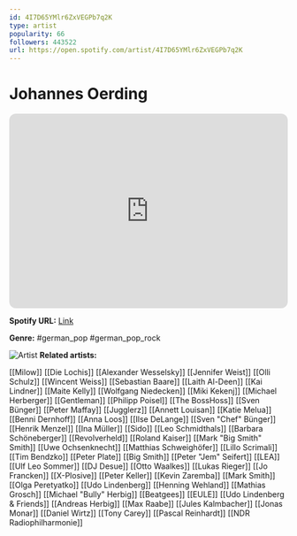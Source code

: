 ```yaml
---
id: 4I7D65YMlr6ZxVEGPb7q2K
type: artist
popularity: 66
followers: 443522
url: https://open.spotify.com/artist/4I7D65YMlr6ZxVEGPb7q2K
---
```

# Johannes Oerding

<iframe style="border-radius:12px" src="https://open.spotify.com/embed/artist/4I7D65YMlr6ZxVEGPb7q2K" width="100%" height="352" frameBorder="0" allowfullscreen="" allow="autoplay; clipboard-write; encrypted-media; fullscreen; picture-in-picture" loading="lazy"></iframe>

**Spotify URL:** [Link](https://open.spotify.com/artist/4I7D65YMlr6ZxVEGPb7q2K)

**Genre:**  #german_pop #german_pop_rock

![Artist](https://i.scdn.co/image/ab6761610000e5ebbebdb214fabc4f0d8ecc54eb)
**Related artists:**

[[Milow]]
[[Die Lochis]]
[[Alexander Wesselsky]]
[[Jennifer Weist]]
[[Olli Schulz]]
[[Wincent Weiss]]
[[Sebastian Baare]]
[[Laith Al-Deen]]
[[Kai Lindner]]
[[Maite Kelly]]
[[Wolfgang Niedecken]]
[[Miki Kekenj]]
[[Michael Herberger]]
[[Gentleman]]
[[Philipp Poisel]]
[[The BossHoss]]
[[Sven Bünger]]
[[Peter Maffay]]
[[Jugglerz]]
[[Annett Louisan]]
[[Katie Melua]]
[[Benni Dernhoff]]
[[Anna Loos]]
[[Ilse DeLange]]
[[Sven "Chef" Bünger]]
[[Henrik Menzel]]
[[Ina Müller]]
[[Sido]]
[[Leo Schmidthals]]
[[Barbara Schöneberger]]
[[Revolverheld]]
[[Roland Kaiser]]
[[Mark "Big Smith" Smith]]
[[Uwe Ochsenknecht]]
[[Matthias Schweighöfer]]
[[Lillo Scrimali]]
[[Tim Bendzko]]
[[Peter Plate]]
[[Big Smith]]
[[Peter "Jem" Seifert]]
[[LEA]]
[[Ulf Leo Sommer]]
[[DJ Desue]]
[[Otto Waalkes]]
[[Lukas Rieger]]
[[Jo Francken]]
[[X-Plosive]]
[[Peter Keller]]
[[Kevin Zaremba]]
[[Mark Smith]]
[[Olga Peretyatko]]
[[Udo Lindenberg]]
[[Henning Wehland]]
[[Mathias Grosch]]
[[Michael "Bully" Herbig]]
[[Beatgees]]
[[EULE]]
[[Udo Lindenberg & Friends]]
[[Andreas Herbig]]
[[Max Raabe]]
[[Jules Kalmbacher]]
[[Jonas Monar]]
[[Daniel Wirtz]]
[[Tony Carey]]
[[Pascal Reinhardt]]
[[NDR Radiophilharmonie]]
